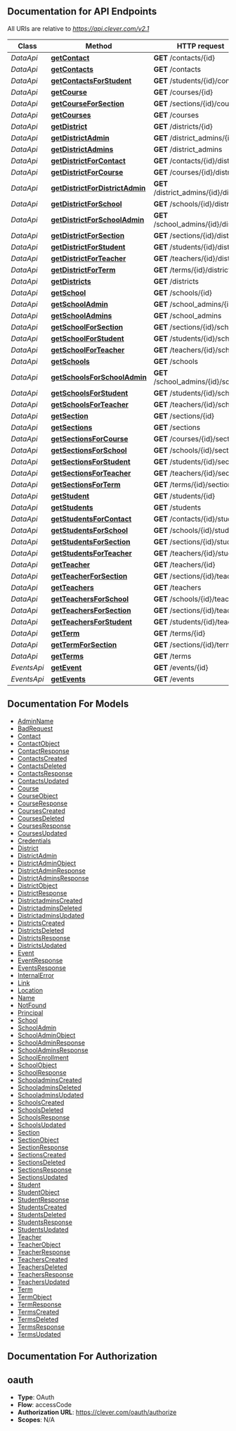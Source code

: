 ## Documentation for API Endpoints

All URIs are relative to *https://api.clever.com/v2.1*

Class | Method | HTTP request | Description
------------ | ------------- | ------------- | -------------
*DataApi* | [**getContact**](Api/DataApi.md#getcontact) | **GET** /contacts/{id} | 
*DataApi* | [**getContacts**](Api/DataApi.md#getcontacts) | **GET** /contacts | 
*DataApi* | [**getContactsForStudent**](Api/DataApi.md#getcontactsforstudent) | **GET** /students/{id}/contacts | 
*DataApi* | [**getCourse**](Api/DataApi.md#getcourse) | **GET** /courses/{id} | 
*DataApi* | [**getCourseForSection**](Api/DataApi.md#getcourseforsection) | **GET** /sections/{id}/course | 
*DataApi* | [**getCourses**](Api/DataApi.md#getcourses) | **GET** /courses | 
*DataApi* | [**getDistrict**](Api/DataApi.md#getdistrict) | **GET** /districts/{id} | 
*DataApi* | [**getDistrictAdmin**](Api/DataApi.md#getdistrictadmin) | **GET** /district_admins/{id} | 
*DataApi* | [**getDistrictAdmins**](Api/DataApi.md#getdistrictadmins) | **GET** /district_admins | 
*DataApi* | [**getDistrictForContact**](Api/DataApi.md#getdistrictforcontact) | **GET** /contacts/{id}/district | 
*DataApi* | [**getDistrictForCourse**](Api/DataApi.md#getdistrictforcourse) | **GET** /courses/{id}/district | 
*DataApi* | [**getDistrictForDistrictAdmin**](Api/DataApi.md#getdistrictfordistrictadmin) | **GET** /district_admins/{id}/district | 
*DataApi* | [**getDistrictForSchool**](Api/DataApi.md#getdistrictforschool) | **GET** /schools/{id}/district | 
*DataApi* | [**getDistrictForSchoolAdmin**](Api/DataApi.md#getdistrictforschooladmin) | **GET** /school_admins/{id}/district | 
*DataApi* | [**getDistrictForSection**](Api/DataApi.md#getdistrictforsection) | **GET** /sections/{id}/district | 
*DataApi* | [**getDistrictForStudent**](Api/DataApi.md#getdistrictforstudent) | **GET** /students/{id}/district | 
*DataApi* | [**getDistrictForTeacher**](Api/DataApi.md#getdistrictforteacher) | **GET** /teachers/{id}/district | 
*DataApi* | [**getDistrictForTerm**](Api/DataApi.md#getdistrictforterm) | **GET** /terms/{id}/district | 
*DataApi* | [**getDistricts**](Api/DataApi.md#getdistricts) | **GET** /districts | 
*DataApi* | [**getSchool**](Api/DataApi.md#getschool) | **GET** /schools/{id} | 
*DataApi* | [**getSchoolAdmin**](Api/DataApi.md#getschooladmin) | **GET** /school_admins/{id} | 
*DataApi* | [**getSchoolAdmins**](Api/DataApi.md#getschooladmins) | **GET** /school_admins | 
*DataApi* | [**getSchoolForSection**](Api/DataApi.md#getschoolforsection) | **GET** /sections/{id}/school | 
*DataApi* | [**getSchoolForStudent**](Api/DataApi.md#getschoolforstudent) | **GET** /students/{id}/school | 
*DataApi* | [**getSchoolForTeacher**](Api/DataApi.md#getschoolforteacher) | **GET** /teachers/{id}/school | 
*DataApi* | [**getSchools**](Api/DataApi.md#getschools) | **GET** /schools | 
*DataApi* | [**getSchoolsForSchoolAdmin**](Api/DataApi.md#getschoolsforschooladmin) | **GET** /school_admins/{id}/schools | 
*DataApi* | [**getSchoolsForStudent**](Api/DataApi.md#getschoolsforstudent) | **GET** /students/{id}/schools | 
*DataApi* | [**getSchoolsForTeacher**](Api/DataApi.md#getschoolsforteacher) | **GET** /teachers/{id}/schools | 
*DataApi* | [**getSection**](Api/DataApi.md#getsection) | **GET** /sections/{id} | 
*DataApi* | [**getSections**](Api/DataApi.md#getsections) | **GET** /sections | 
*DataApi* | [**getSectionsForCourse**](Api/DataApi.md#getsectionsforcourse) | **GET** /courses/{id}/sections | 
*DataApi* | [**getSectionsForSchool**](Api/DataApi.md#getsectionsforschool) | **GET** /schools/{id}/sections | 
*DataApi* | [**getSectionsForStudent**](Api/DataApi.md#getsectionsforstudent) | **GET** /students/{id}/sections | 
*DataApi* | [**getSectionsForTeacher**](Api/DataApi.md#getsectionsforteacher) | **GET** /teachers/{id}/sections | 
*DataApi* | [**getSectionsForTerm**](Api/DataApi.md#getsectionsforterm) | **GET** /terms/{id}/sections | 
*DataApi* | [**getStudent**](Api/DataApi.md#getstudent) | **GET** /students/{id} | 
*DataApi* | [**getStudents**](Api/DataApi.md#getstudents) | **GET** /students | 
*DataApi* | [**getStudentsForContact**](Api/DataApi.md#getstudentsforcontact) | **GET** /contacts/{id}/students | 
*DataApi* | [**getStudentsForSchool**](Api/DataApi.md#getstudentsforschool) | **GET** /schools/{id}/students | 
*DataApi* | [**getStudentsForSection**](Api/DataApi.md#getstudentsforsection) | **GET** /sections/{id}/students | 
*DataApi* | [**getStudentsForTeacher**](Api/DataApi.md#getstudentsforteacher) | **GET** /teachers/{id}/students | 
*DataApi* | [**getTeacher**](Api/DataApi.md#getteacher) | **GET** /teachers/{id} | 
*DataApi* | [**getTeacherForSection**](Api/DataApi.md#getteacherforsection) | **GET** /sections/{id}/teacher | 
*DataApi* | [**getTeachers**](Api/DataApi.md#getteachers) | **GET** /teachers | 
*DataApi* | [**getTeachersForSchool**](Api/DataApi.md#getteachersforschool) | **GET** /schools/{id}/teachers | 
*DataApi* | [**getTeachersForSection**](Api/DataApi.md#getteachersforsection) | **GET** /sections/{id}/teachers | 
*DataApi* | [**getTeachersForStudent**](Api/DataApi.md#getteachersforstudent) | **GET** /students/{id}/teachers | 
*DataApi* | [**getTerm**](Api/DataApi.md#getterm) | **GET** /terms/{id} | 
*DataApi* | [**getTermForSection**](Api/DataApi.md#gettermforsection) | **GET** /sections/{id}/term | 
*DataApi* | [**getTerms**](Api/DataApi.md#getterms) | **GET** /terms | 
*EventsApi* | [**getEvent**](Api/EventsApi.md#getevent) | **GET** /events/{id} | 
*EventsApi* | [**getEvents**](Api/EventsApi.md#getevents) | **GET** /events | 


## Documentation For Models

 - [AdminName](Model/AdminName.md)
 - [BadRequest](Model/BadRequest.md)
 - [Contact](Model/Contact.md)
 - [ContactObject](Model/ContactObject.md)
 - [ContactResponse](Model/ContactResponse.md)
 - [ContactsCreated](Model/ContactsCreated.md)
 - [ContactsDeleted](Model/ContactsDeleted.md)
 - [ContactsResponse](Model/ContactsResponse.md)
 - [ContactsUpdated](Model/ContactsUpdated.md)
 - [Course](Model/Course.md)
 - [CourseObject](Model/CourseObject.md)
 - [CourseResponse](Model/CourseResponse.md)
 - [CoursesCreated](Model/CoursesCreated.md)
 - [CoursesDeleted](Model/CoursesDeleted.md)
 - [CoursesResponse](Model/CoursesResponse.md)
 - [CoursesUpdated](Model/CoursesUpdated.md)
 - [Credentials](Model/Credentials.md)
 - [District](Model/District.md)
 - [DistrictAdmin](Model/DistrictAdmin.md)
 - [DistrictAdminObject](Model/DistrictAdminObject.md)
 - [DistrictAdminResponse](Model/DistrictAdminResponse.md)
 - [DistrictAdminsResponse](Model/DistrictAdminsResponse.md)
 - [DistrictObject](Model/DistrictObject.md)
 - [DistrictResponse](Model/DistrictResponse.md)
 - [DistrictadminsCreated](Model/DistrictadminsCreated.md)
 - [DistrictadminsDeleted](Model/DistrictadminsDeleted.md)
 - [DistrictadminsUpdated](Model/DistrictadminsUpdated.md)
 - [DistrictsCreated](Model/DistrictsCreated.md)
 - [DistrictsDeleted](Model/DistrictsDeleted.md)
 - [DistrictsResponse](Model/DistrictsResponse.md)
 - [DistrictsUpdated](Model/DistrictsUpdated.md)
 - [Event](Model/Event.md)
 - [EventResponse](Model/EventResponse.md)
 - [EventsResponse](Model/EventsResponse.md)
 - [InternalError](Model/InternalError.md)
 - [Link](Model/Link.md)
 - [Location](Model/Location.md)
 - [Name](Model/Name.md)
 - [NotFound](Model/NotFound.md)
 - [Principal](Model/Principal.md)
 - [School](Model/School.md)
 - [SchoolAdmin](Model/SchoolAdmin.md)
 - [SchoolAdminObject](Model/SchoolAdminObject.md)
 - [SchoolAdminResponse](Model/SchoolAdminResponse.md)
 - [SchoolAdminsResponse](Model/SchoolAdminsResponse.md)
 - [SchoolEnrollment](Model/SchoolEnrollment.md)
 - [SchoolObject](Model/SchoolObject.md)
 - [SchoolResponse](Model/SchoolResponse.md)
 - [SchooladminsCreated](Model/SchooladminsCreated.md)
 - [SchooladminsDeleted](Model/SchooladminsDeleted.md)
 - [SchooladminsUpdated](Model/SchooladminsUpdated.md)
 - [SchoolsCreated](Model/SchoolsCreated.md)
 - [SchoolsDeleted](Model/SchoolsDeleted.md)
 - [SchoolsResponse](Model/SchoolsResponse.md)
 - [SchoolsUpdated](Model/SchoolsUpdated.md)
 - [Section](Model/Section.md)
 - [SectionObject](Model/SectionObject.md)
 - [SectionResponse](Model/SectionResponse.md)
 - [SectionsCreated](Model/SectionsCreated.md)
 - [SectionsDeleted](Model/SectionsDeleted.md)
 - [SectionsResponse](Model/SectionsResponse.md)
 - [SectionsUpdated](Model/SectionsUpdated.md)
 - [Student](Model/Student.md)
 - [StudentObject](Model/StudentObject.md)
 - [StudentResponse](Model/StudentResponse.md)
 - [StudentsCreated](Model/StudentsCreated.md)
 - [StudentsDeleted](Model/StudentsDeleted.md)
 - [StudentsResponse](Model/StudentsResponse.md)
 - [StudentsUpdated](Model/StudentsUpdated.md)
 - [Teacher](Model/Teacher.md)
 - [TeacherObject](Model/TeacherObject.md)
 - [TeacherResponse](Model/TeacherResponse.md)
 - [TeachersCreated](Model/TeachersCreated.md)
 - [TeachersDeleted](Model/TeachersDeleted.md)
 - [TeachersResponse](Model/TeachersResponse.md)
 - [TeachersUpdated](Model/TeachersUpdated.md)
 - [Term](Model/Term.md)
 - [TermObject](Model/TermObject.md)
 - [TermResponse](Model/TermResponse.md)
 - [TermsCreated](Model/TermsCreated.md)
 - [TermsDeleted](Model/TermsDeleted.md)
 - [TermsResponse](Model/TermsResponse.md)
 - [TermsUpdated](Model/TermsUpdated.md)


## Documentation For Authorization


## oauth

- **Type**: OAuth
- **Flow**: accessCode
- **Authorization URL**: https://clever.com/oauth/authorize
- **Scopes**: N/A






